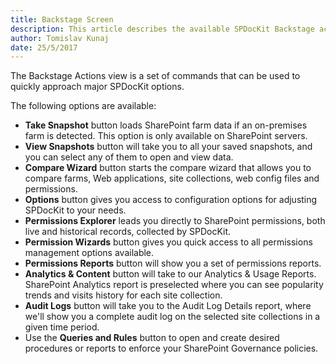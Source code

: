 ```yaml
---
title: Backstage Screen
description: This article describes the available SPDocKit Backstage actions and when to use them.
author: Tomislav Kunaj
date: 25/5/2017
---
```

The Backstage Actions view is a set of commands that can be used to quickly approach major SPDocKit options.

The following options are available:

* __Take Snapshot__ button loads SharePoint farm data if an on-premises farm is detected. This option is only available on SharePoint servers.
* __View Snapshots__ button will take you to all your saved snapshots, and you can select any of them to open and view data.
* __Compare Wizard__ button starts the compare wizard that allows you to compare farms, Web applications, site collections, web config files and permissions.
* __Options__ button gives you access to configuration options for adjusting SPDocKit to your needs.
* __Permissions Explorer__ leads you directly to SharePoint permissions, both live and historical records, collected by SPDocKit.
* __Permission Wizards__ button gives you quick access to all permissions management options available. 
* __Permissions Reports__ button will show you a set of permissions reports. 
* __Analytics & Content__ button will take to our Analytics & Usage Reports. SharePoint Analytics report is preselected where you can see popularity trends and visits history for each site collection.
* __Audit Logs__ button will take you to the Audit Log Details report, where we'll show you a complete audit log on the selected site collections in a given time period.
* Use the __Queries and Rules__ button to open and create desired procedures or reports to enforce your SharePoint Governance policies.






